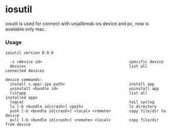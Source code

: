 iosutil
=======

iosutil is used for connect with unjailbreak ios device and pc, now is available only mac.


### Usage
	iosutil version 0.9.0
	
	  -s <device id>                                      specific device
	  devices                                             list all connected devices
	
	device commands:
	  install <.app/.ipa path>                            install app
	  uninstall <bundle id>                               uninstall app
	  listapp                                             list all installed apps
	  logcat                                              tail syslog
	  ls [-b <bundle id|crash>] <path>                    ls directory
	  push [-b <bundle id|crash>] <local> <remote>        copy file/dir to device
	  pull [-b <bundle id|crash>] <remote> <local>        copy file/dir from device
